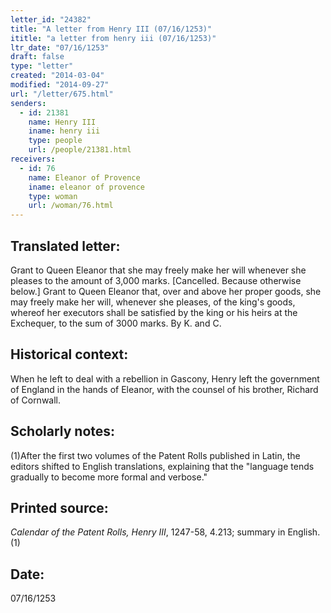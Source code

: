 ```yaml
---
letter_id: "24382"
title: "A letter from Henry III (07/16/1253)"
ititle: "a letter from henry iii (07/16/1253)"
ltr_date: "07/16/1253"
draft: false
type: "letter"
created: "2014-03-04"
modified: "2014-09-27"
url: "/letter/675.html"
senders:
  - id: 21381
    name: Henry III
    iname: henry iii
    type: people
    url: /people/21381.html
receivers:
  - id: 76
    name: Eleanor of Provence
    iname: eleanor of provence
    type: woman
    url: /woman/76.html
---
```

<h2> Translated letter:</h2>Grant to Queen Eleanor that she may freely make her will whenever she pleases to the amount of 3,000 marks.
[Cancelled.  Because otherwise below.]
Grant to Queen Eleanor that, over and above her proper goods, she may freely make her will, whenever she pleases, of the king's goods, whereof her executors shall be satisfied by the king or his heirs at the Exchequer, to the sum of 3000 marks.  By K. and C.
<h2 class="mt-4"> Historical context:</h2>When he left to deal with a rebellion in Gascony, Henry left the government of England in the hands of Eleanor, with the counsel of his brother, Richard of Cornwall.
<h2 class="mt-4"> Scholarly notes:</h2>(1)After the first two volumes of the Patent Rolls published in Latin, the editors shifted to English translations, explaining that the "language tends gradually to become more formal and verbose."
<h2 class="mt-4"> Printed source:</h2><p><em>Calendar of the Patent Rolls, Henry III</em>, 1247-58, 4.213; summary in English.(1)</p><h2 class="mt-4"> Date:</h2>07/16/1253